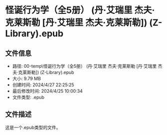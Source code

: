 ﻿# 怪诞行为学（全5册） (丹·艾瑞里  杰夫·克莱斯勒 [丹·艾瑞里  杰夫·克莱斯勒]) (Z-Library).epub

## 文件信息
- 路径: 00-temp\怪诞行为学（全5册） (丹·艾瑞里  杰夫·克莱斯勒 [丹·艾瑞里  杰夫·克莱斯勒]) (Z-Library).epub
- 大小: 9.79 MB
- 创建时间: 2024/4/27 22:25:25
- 最后修改时间: 2024/4/25 10:00:34
- 文件类型: .epub

## 文件描述
这是一个.epub类型的文件。

